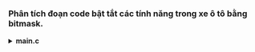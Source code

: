 
<a name="top"></a>

### Phân tích đoạn code bật tắt các tính năng trong xe ô tô bằng bitmask.

<details>
<summary><b>main.c</b></summary>
	
```c
#include <stdio.h>
#include <setjmp.h>
#include <string.h>

char error_code[50];

#define TRY if ((exception = setjmp(buf)) == 0)
#define CATCH(x) else if (exception == x)
#define THROW(x, message)               \
{                                       \
    int size = strlen(message);         \
    for (int i = 0; i < size; i++)      \
    {                                   \
        error_code[i] = message[i];     \
    }                                   \
    error_code[size] = '\0';            \
    longjmp(buf, x);                    \
}

jmp_buf buf;
int exception = 0;
typedef enum
{
  NO_ERROR,
  NO_EXIST,
  DIVIDE_BY_0
}ErrorCodes;

/* Hàm chia 2 số nguyên */
double divide(int a, int b)
{
  if (a == 0 && b == 0)
  {
   THROW(NO_EXIST, "Lỗi không tồn tại");  // Nếu a và b đều bằng 0 thì nhảy về setjmp và trả về 1
  }
  else if (b == 0)
  {
    THROW(DIVIDE_BY_0, "Lỗi chia cho 0");  // Nếu a và b đều bằng 0 thì nhảy về setjmp và trả về 2
  }
  return (double)a/b;
}

int main()
{
  exception = NO_ERROR;
  TRY
  {
    printf("Kết quả: %.2f\n", divide(5,0));  // Lần gọi trực tiếp setjmp đầu tiên luôn có kq là 0 trả về
  }
  CATCH(NO_EXIST)
  {
    printf("%s\n", error_code);  // Nếu kq trả về là 1 thì hiện câu lệnh.
  }
  CATCH(DIVIDE_BY_0)
  {
    printf("%s\n", error_code);  // Nếu kq trả về là 2 thì hiện câu lệnh.
  }
  return 0;
}
```

> ➡️ Kết quả:
> 
> ![image](https://github.com/user-attachments/assets/f806656f-ce10-4030-8347-05dc36f5caab)


[🔼 _UP_](#top)

</details>
